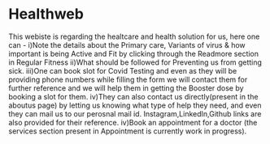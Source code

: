 # Healthweb

This webiste is regarding the healtcare and health solution for us, here one can - i)Note the details about the Primary care, Variants of virus & how important is being Active and Fit by clicking through the Readmore section in Regular Fitness ii)What should be followed for Preventing us from getting sick. iii)One can book slot for Covid Testing and even as they will be providing phone numbers while filling the form we will contact them for further reference and we will help them in getting the Booster dose by booking a slot for them. iv)They can also contact us directly(present in the aboutus page) by letting us knowing what type of help they need, and even they can mail us to our perosnal mail id. Instagram,LinkedIn,Github links are also provided for their reference. iv)Book an appointment for a doctor (the services section present in Appointment is currently work in progress).
